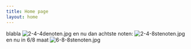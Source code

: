 ```yaml
---
title: Home page
layout: home
---
```


blabla
![2-4-4denoten.jpg](/uploads/2-4-4denoten.jpg)
en nu dan achtste noten:
![2-4-8stenoten.jpg](/uploads/2-4-8stenoten.jpg)
en nu in 6/8 maat
![6-8-8stenoten.jpg](/uploads/6-8-8stenoten.jpg)